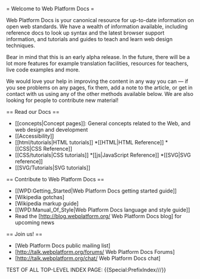 = Welcome to Web Platform Docs =
  
Web Platform Docs is your canonical resource for up-to-date information on open web standards. We have a wealth of information available, including reference docs to look up syntax and the latest browser support information, and tutorials and guides to teach and learn web design techniques.
  
Bear in mind that this is an early alpha release. In the future, there will be a lot more features for example translation facilities, resources for teachers, live code examples and more.

We would love your help in improving the content in any way you can &mdash; if you see problems on any pages, fix them, add a note to the article, or get in contact with us using any of the other methods available below. We are also looking for people to contribute new material!

== Read our Docs ==

* [[concepts|Concept pages]]: General concepts related to the Web, and web design and development
* [[Accessibility]]
* [[html/tutorials|HTML tutorials]]
*[[HTML|HTML Reference]]
*[[CSS|CSS Reference]]
* [[CSS/tutorials|CSS tutorials]]
*[[js|JavaScript Reference]]
*[[SVG|SVG reference]]
* [[SVG/Tutorials|SVG tutorials]]

== Contribute to Web Platform Docs ==

* [[WPD:Getting_Started|Web Platform Docs getting started guide]]
* [Wikipedia gotchas]
* [Wikipedia markup guide]
* [[WPD:Manual_Of_Style|Web Platform Docs language and style guide]]
* Read the [http://blog.webplatform.org/ Web Platform Docs blog] for upcoming news

== Join us! ==

* [Web Platform Docs public mailing list]
* [http://talk.webplatform.org/forums/ Web Platform Docs Forums]
* [http://talk.webplatform.org/chat/ Web Platform Docs chat]

TEST OF ALL TOP-LEVEL INDEX PAGE:
{{Special:PrefixIndex///}}